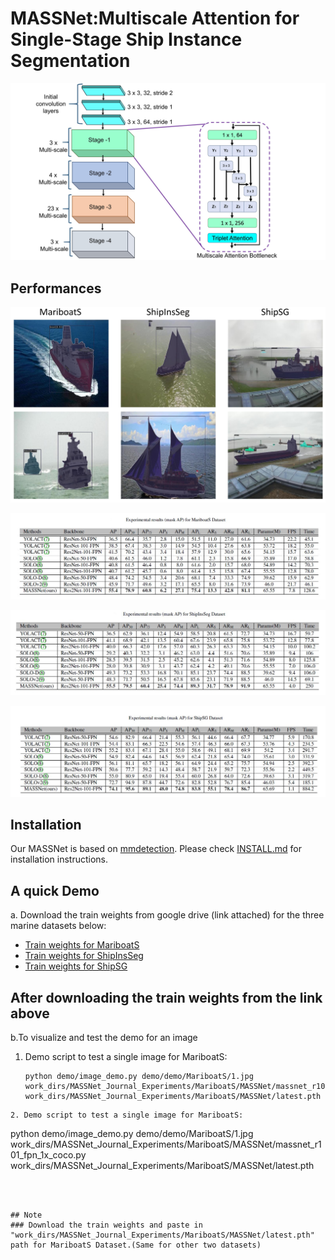 # MASSNet:Multiscale Attention for Single-Stage Ship Instance Segmentation

![image](images/architecture.jpg)

## Performances
![image](images/performance.jpg)

![Table](images/github-mariboats.jpg) 

![Table](images/github-shipinsseg.jpg) 

![Table](images/github-shipsg.jpg) 

## Installation
Our MASSNet is based on [mmdetection](https://github.com/open-mmlab/mmdetection). Please check [INSTALL.md](https://github.com/shrmarabi/MASSNet/blob/main/install.md) for installation instructions.

## A quick Demo
a. Download the train weights from google drive (link attached) for the three marine datasets below:
+ [Train weights for MariboatS](https://drive.google.com/file/d/1lVF7bsQ59HG0xZXCC3ts-1AvPcnnd4GA/view?usp=drive_link)
+ [Train weights for ShipInsSeg](https://drive.google.com/file/d/15gMv_ypnKMAj_RLVl-ZphqRq0F7fL4r-/view?usp=drive_link)
+ [Train weights for ShipSG](https://drive.google.com/file/d/1jH-4xFv_EWPocAbi_4ZtFpNTmDwrIZ2L/view?usp=sharing)
 

## After downloading the train weights from the link above
b.To visualize and test the demo for an image
1. Demo script to test a single image for MariboatS:
   ```
   python demo/image_demo.py demo/demo/MariboatS/1.jpg work_dirs/MASSNet_Journal_Experiments/MariboatS/MASSNet/massnet_r101_fpn_1x_coco.py work_dirs/MASSNet_Journal_Experiments/MariboatS/MASSNet/latest.pth
  ```
2. Demo script to test a single image for MariboatS:
   ```
   python demo/image_demo.py demo/demo/MariboatS/1.jpg work_dirs/MASSNet_Journal_Experiments/MariboatS/MASSNet/massnet_r101_fpn_1x_coco.py work_dirs/MASSNet_Journal_Experiments/MariboatS/MASSNet/latest.pth
  ```



## Note
### Download the train weights and paste in "work_dirs/MASSNet_Journal_Experiments/MariboatS/MASSNet/latest.pth" path for MariboatS Dataset.(Same for other two datasets)
